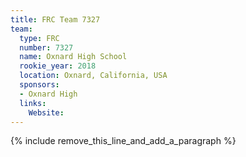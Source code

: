 ```yaml
---
title: FRC Team 7327
team:
  type: FRC
  number: 7327
  name: Oxnard High School
  rookie_year: 2018
  location: Oxnard, California, USA
  sponsors:
  - Oxnard High
  links:
    Website:
---
```


{% include remove_this_line_and_add_a_paragraph %}